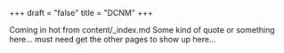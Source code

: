 +++
draft = "false"
title = "DCNM"
+++

Coming in hot from content/_index.md
Some kind of quote or something here...
must need get the other pages to show up here...